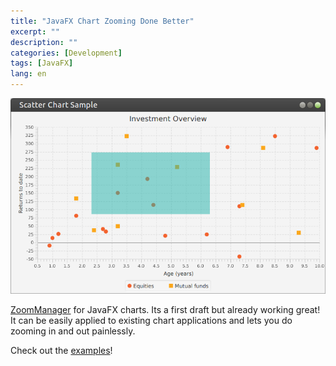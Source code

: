 ```yaml
---
title: "JavaFX Chart Zooming Done Better"
excerpt: ""
description: ""
categories: [Development]
tags: [JavaFX]
lang: en
---
```



![JavaFX Chart Zooming](/images/201702201702zooming-1.png)

[ZoomManager](https://github.com/kerner1000/javafx-chart-zooming) for JavaFX charts. Its a first draft but already working great! It can be easily applied to existing chart applications and lets you do zooming in and out painlessly.

Check out the [examples](https://github.com/kerner1000/javafx-chart-zooming/tree/master/src/main/java/com/github/javafx/charts/zooming)!
